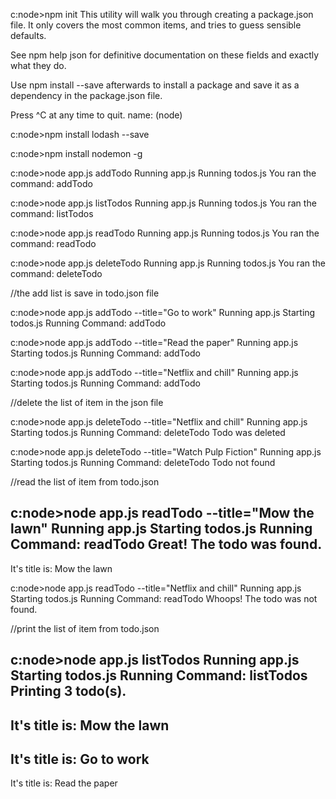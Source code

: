 c:node>npm init
This utility will walk you through creating a package.json file.
It only covers the most common items, and tries to guess sensible defaults.

See npm help json for definitive documentation on these fields
and exactly what they do.

Use npm install  --save afterwards to install a package and
save it as a dependency in the package.json file.

Press ^C at any time to quit.
name: (node)



c:node>npm install lodash --save


c:node>npm install nodemon -g

c:node>node app.js addTodo
Running app.js
Running todos.js
You ran the command: addTodo

c:node>node app.js listTodos
Running app.js
Running todos.js
You ran the command: listTodos

c:node>node app.js readTodo
Running app.js
Running todos.js
You ran the command: readTodo

c:node>node app.js deleteTodo
Running app.js
Running todos.js
You ran the command: deleteTodo

//the add list is save in todo.json file

c:node>node app.js addTodo --title="Go to work"
Running app.js
Starting todos.js
Running Command:  addTodo

c:node>node app.js addTodo --title="Read the paper"
Running app.js
Starting todos.js
Running Command:  addTodo

c:node>node app.js addTodo --title="Netflix and chill"
Running app.js
Starting todos.js
Running Command:  addTodo

//delete the list of item in the json file

c:node>node app.js deleteTodo --title="Netflix and chill"
Running app.js
Starting todos.js
Running Command:  deleteTodo
Todo was deleted

c:node>node app.js deleteTodo --title="Watch Pulp Fiction"
Running app.js
Starting todos.js
Running Command:  deleteTodo
Todo not found


//read the list of item from todo.json

c:node>node app.js readTodo --title="Mow the lawn"
Running app.js
Starting todos.js
Running Command:  readTodo
Great! The todo was found.
------
It's title is: Mow the lawn

c:node>node app.js readTodo --title="Netflix and chill"
Running app.js
Starting todos.js
Running Command:  readTodo
Whoops! The todo was not found.


//print the list of item from todo.json


c:node>node app.js listTodos
Running app.js
Starting todos.js
Running Command:  listTodos
Printing 3 todo(s).
------
It's title is: Mow the lawn
------
It's title is: Go to work
------
It's title is: Read the paper